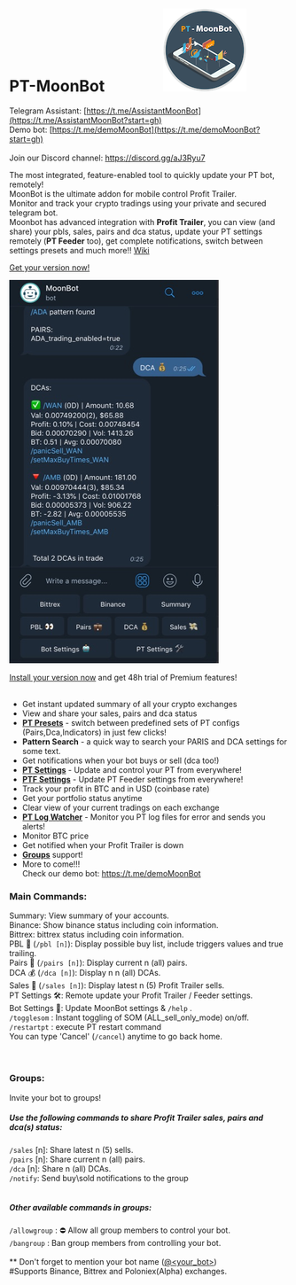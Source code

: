 # PT-MoonBot &nbsp;&nbsp;&nbsp;&nbsp;&nbsp;&nbsp;&nbsp;&nbsp;&nbsp;&nbsp;&nbsp;&nbsp;&nbsp;&nbsp;  ![Screenshot](dir/logo_small.png)


Telegram Assistant: [https://t.me/AssistantMoonBot](https://t.me/AssistantMoonBot?start=gh)<br />
Demo bot: [https://t.me/demoMoonBot](https://t.me/demoMoonBot?start=gh) <br>
<br>Join our Discord channel: https://discord.gg/aJ3Ryu7<br>

The most integrated, feature-enabled tool to quickly update your PT bot, remotely!<br>
MoonBot is the ultimate addon for mobile control Profit Trailer. <br>
Monitor and track your crypto tradings using your private and secured telegram bot.<br />
Moonbot has advanced integration with **Profit Trailer**, you can view (and share) your pbls, sales, pairs and dca status, update your PT settings remotely (**PT Feeder** too), get complete notifications, switch between settings presets and much more!! [Wiki](https://github.com/tulihub/PT-MoonBot/wiki)<br /> 

[Get your version now!](https://github.com/tulihub/moonbot/wiki/Quick-Installation)

![Screenshot](dir/ss.jpg)

[Install your version now](https://github.com/tulihub/moonbot/wiki/Quick-Installation) and get 48h trial of Premium features!
<br /><br />


* Get instant updated summary of all your crypto exchanges
* View and share your sales, pairs and dca status
* **[PT Presets](https://github.com/tulihub/PT-MoonBot/wiki/Presets)** - switch between predefined sets of PT configs (Pairs,Dca,Indicators) in just few clicks! 
* **Pattern Search** - a quick way to search your PARIS and DCA settings for some text.
* Get notifications when your bot buys or sell (dca too!)
* **[PT Settings](https://github.com/tulihub/PT-MoonBot/wiki/PT-Settings)** - Update and control your PT from everywhere!
* **[PTF Settings](https://github.com/tulihub/PT-MoonBot/wiki/PTF-Settings)** - Update PT Feeder settings from everywhere!
* Track your profit in BTC and in USD (coinbase rate)
* Get your portfolio status anytime
* Clear view of your current tradings on each exchange
* **[PT Log Watcher](https://github.com/tulihub/PT-MoonBot/wiki/Log-Watcher)** - Monitor you PT log files for error and sends you alerts!
* Monitor BTC price 
* Get notified when your Profit Trailer is down
* **[Groups](https://github.com/tulihub/PT-MoonBot/wiki/Groups)** support!
* More to come!!!
<br> Check our demo bot: https://t.me/demoMoonBot  <br>

### Main Commands:<br>
Summary: View summary of your accounts.<br />
Binance: Show binance status including coin information.<br />
Bittrex: bittrex status including coin information.<br />
PBL 👀 (`/pbl [n]`): Display possible buy list, include triggers values and true trailing.<br />
Pairs 💼 (`/pairs [n]`): Display current n (all) pairs.<br />
DCA 💰 (`/dca [n]`): Display n n (all) DCAs.<br />
Sales 💸 (`/sales [n]`): Display latest n (5) Profit Trailer sells.<br />
PT Settings 🛠: Remote update your Profit Trailer / Feeder settings.<br />
Bot Settings 🤖: Update MoonBot settings & `/help` .<br />
`/togglesom` : Instant toggling of SOM (ALL_sell_only_mode) on/off.<br />
`/restartpt` : execute PT restart command<br />
You can type 'Cancel' (`/cancel`) anytime to go back home.<br />
<br/>
<br />
### Groups:
Invite your bot to groups! <br>
##### Use the following commands to share Profit Trailer sales, pairs and dca(s) status:<br>
`/sales` [n]: Share latest n (5) sells.<br>
`/pairs` [n]: Share current n (all) pairs.<br>
`/dca` [n]: Share n (all) DCAs.<br>
`/notify`: Send buy\sold notifications to the group<br><br>
##### Other available commands in groups:<br>
`/allowgroup` : ⛔️ Allow all group members to control your bot.<br>
`/bangroup` : Ban group members from controlling your bot.<br>
<br>
** Don't forget to mention your bot name ([@<your_bot>](@<your_bot>)) 
<br />
#Supports Binance, Bittrex and Poloniex(Alpha) exchanges.<br />
